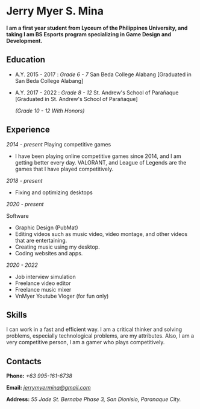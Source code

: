 # Jerry Myer S. Mina

**I am a first year student from Lyceum of the Philippines University, and taking I am BS Esports program specializing in Game Design and Development.**

## Education

* A.Y. 2015 - 2017 :
*Grade 6 - 7*
San Beda College Alabang
[Graduated in San Beda College Alabang]
* A.Y. 2017 - 2022 :
*Grade 8 - 12*
St. Andrew's School of Parañaque 
[Graduated in St. Andrew's School of Parañaque]

  *(Grade 10 - 12 With Honors)*


## Experience

*2014 - present*
Playing competitive games
* I have been playing online competitive games
since 2014, and I am getting better every day. VALORANT, and League of Legends are the games that I have played competitively.

*2018 - present*
* Fixing and optimizing desktops

*2020 - present*

Software
* Graphic Design (PubMat)
* Editing videos such as music video, video
montage, and other videos that are
entertaining.
* Creating music using my desktop.
* Coding websites and apps.

*2020 - 2022*
* Job interview simulation
* Freelance video editor
* Freelance music mixer
* VnMyer Youtube Vloger (for fun only)

## Skills

I can work in a fast and efficient way. I am a critical thinker and solving problems, especially technological problems, are my attributes. Also, I am a very competitive person, I am a gamer who plays competitively.

## Contacts

**Phone:**    *+63 995-161-6738*

**Email:**    *jerrymyermina@gmail.com*

**Address:**    *55 Jade St. Bernabe Phase 3, San Dionisio, Paranaque City.*

